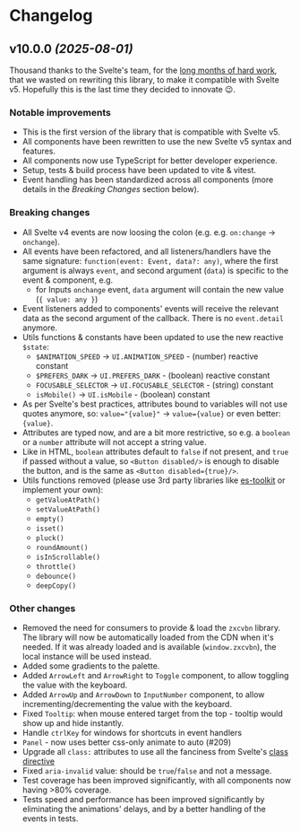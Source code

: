 Changelog
=========


## v10.0.0 *(2025-08-01)*
Thousand thanks to the Svelte's team, for the [long months of hard work](https://github.com/perfect-things/ui/pull/215), that we wasted on rewriting this library, to make it compatible with Svelte v5. Hopefully this is the last time they decided to innovate 😉.



### Notable improvements
- This is the first version of the library that is compatible with Svelte v5.
- All components have been rewritten to use the new Svelte v5 syntax and features.
- All components now use TypeScript for better developer experience.
- Setup, tests & build process have been updated to vite & vitest.
- Event handling has been standardized across all components (more details in the *Breaking Changes* section below).



### Breaking changes
- All Svelte v4 events are now loosing the colon (e.g. e.g. `on:change` -> `onchange`).
- All events have been refactored, and all listeners/handlers have the same signature:
  `function(event: Event, data?: any)`, where the first argument is always `event`,
  and second argument (`data`) is specific to the event & component, e.g.
    - for Inputs `onchange` event, `data` argument will contain the new value (`{ value: any }`)
- Event listeners added to components' events will receive the relevant data as the second argument of the callback. There is no `event.detail` anymore.
- Utils functions & constants have been updated to use the new reactive `$state`:
  - `$ANIMATION_SPEED`   -> `UI.ANIMATION_SPEED` - (number) reactive constant
  - `$PREFERS_DARK`      -> `UI.PREFERS_DARK` - (boolean) reactive constant
  - `FOCUSABLE_SELECTOR` -> `UI.FOCUSABLE_SELECTOR` - (string) constant
  - `isMobile()`         -> `UI.isMobile` - (boolean) constant
- As per Svelte's best practices, attributes bound to variables will not use quotes anymore, so: `value="{value}"` -> `value={value}` or even better: `{value}`.
- Attributes are typed now, and are a bit more restrictive, so e.g. a `boolean` or a `number` attribute will not accept a string value.
- Like in HTML, `boolean` attributes default to `false` if not present, and `true` if passed without a value, so `<Button disabled/>` is enough to disable the button, and is the same as `<Button disabled={true}/>`.
- Utils functions removed (please use 3rd party libraries like [es-toolkit](https://es-toolkit.dev/) or implement your own):
  - `getValueAtPath()`
  - `setValueAtPath()`
  - `empty()`
  - `isset()`
  - `pluck()`
  - `roundAmount()`
  - `isInScrollable()`
  - `throttle()`
  - `debounce()`
  - `deepCopy()`


### Other changes
- Removed the need for consumers to provide & load the `zxcvbn` library. The library will now be automatically loaded from the CDN when it's needed. If it was already loaded and is available (`window.zxcvbn`), the local instance will be used instead.
- Added some gradients to the palette.
- Added `ArrowLeft` and `ArrowRight` to `Toggle` component, to allow toggling the value with the keyboard.
- Added `ArrowUp` and `ArrowDown` to `InputNumber` component, to allow incrementing/decrementing the value with the keyboard.
- Fixed `Tooltip`: when mouse entered target from the top - tooltip would show up and hide instantly.
- Handle `ctrlKey` for windows for shortcuts in event handlers
- `Panel` - now uses better css-only animate to auto (#209)
- Upgrade all `class:` attributes to use all the fanciness from Svelte's [class directive](https://svelte.dev/docs/svelte/class#The-class:-directive)
- Fixed `aria-invalid` value: should be `true`/`false` and not a message.
- Test coverage has been improved significantly, with all components now having >80% coverage.
- Tests speed and performance has been improved significantly by eliminating the animations' delays, and by a better handling of the events in tests.
